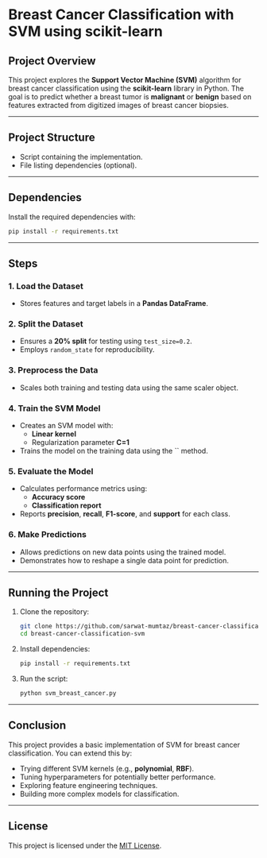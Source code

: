 # Breast Cancer Classification with SVM using scikit-learn

## Project Overview

This project explores the **Support Vector Machine (SVM)** algorithm for breast cancer classification using the **scikit-learn** library in Python. The goal is to predict whether a breast tumor is **malignant** or **benign** based on features extracted from digitized images of breast cancer biopsies.

---

## Project Structure

-  Script containing the implementation.
- File listing dependencies (optional).

---

## Dependencies


Install the required dependencies with:

```bash
pip install -r requirements.txt
```

---

## Steps

### 1. Load the Dataset

- Stores features and target labels in a **Pandas DataFrame**.

### 2. Split the Dataset

- Ensures a **20% split** for testing using `test_size=0.2`.
- Employs `random_state` for reproducibility.

### 3. Preprocess the Data


- Scales both training and testing data using the same scaler object.

### 4. Train the SVM Model

- Creates an SVM model with:
  - **Linear kernel**
  - Regularization parameter **C=1**
- Trains the model on the training data using the `` method.

### 5. Evaluate the Model


- Calculates performance metrics using:
  - **Accuracy score**
  - **Classification report**
- Reports **precision**, **recall**, **F1-score**, and **support** for each class.

### 6. Make Predictions

- Allows predictions on new data points using the trained model.
- Demonstrates how to reshape a single data point for prediction.

---

## Running the Project

1. Clone the repository:
   ```bash
   git clone https://github.com/sarwat-mumtaz/breast-cancer-classification-svm.git
   cd breast-cancer-classification-svm
   ```
2. Install dependencies:
   ```bash
   pip install -r requirements.txt
   ```
3. Run the script:
   ```bash
   python svm_breast_cancer.py
   ```

---

## Conclusion

This project provides a basic implementation of SVM for breast cancer classification. You can extend this by:

- Trying different SVM kernels (e.g., **polynomial**, **RBF**).
- Tuning hyperparameters for potentially better performance.
- Exploring feature engineering techniques.
- Building more complex models for classification.

---

## License

This project is licensed under the [MIT License](LICENSE).


